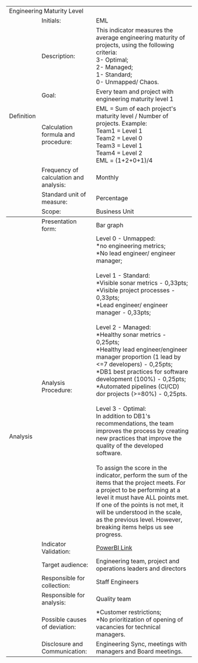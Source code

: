 <table class="tg">
  <tr>
    <td class="tg-9wq8 color-white analise" colspan="8">Engineering Maturity Level</td>
  </tr>
  <tr>
    <td class="tg-9wq8 definicao color-black" rowspan="8">Definition </td>
    <td class="tg-0pky">Initials:</td>
    <td class="tg-0pky">EML</td>
  </tr>
  <tr>
    <td class="tg-0pky">Description:</td>
    <td class="tg-0pky">This indicator measures the average engineering maturity of projects, using the following criteria:<br/>
    3- Optimal;<br/>
    2- Managed;<br/>
    1- Standard;<br/>
    0- Unmapped/ Chaos.</td>
  </tr>
  <tr>
    <td class="tg-0pky">Goal:</td>
    <td class="tg-0pky">Every team and project with engineering maturity level 1</td>
  </tr>
  <tr>
    <td class="tg-0pky">Calculation formula and procedure:</td>
    <td class="tg-0pky">EML = Sum of each project's maturity level / Number of projects. Example:<br/>
Team1 = Level 1 <br/>
Team2 = Level 0<br/>
Team3 = Level 1<br/>
Team4 = Level 2<br/>
EML = (1+2+0+1)/4</td>
  </tr>
  <tr>
    <td class="tg-0pky">Frequency of calculation and analysis:</td>
    <td class="tg-0pky">Monthly</td>
  </tr>
  <tr>
    <td class="tg-0pky">Standard unit of measure:</td>
    <td class="tg-0pky">Percentage</td>
  </tr>
  <tr>
    <td class="tg-0pky">Scope:</td>
    <td class="tg-0pky">Business Unit</td>
  </tr>
<tbody>
  <tr>
    <td class="tg-9wq8 analise color-black" rowspan="9">Analysis</td>
    <td class="tg-0pky">Presentation form:</td>
    <td class="tg-0pky">Bar graph</td>
  </tr>
  <tr>
    <td class="tg-0pky">Analysis Procedure:</td>
    <td class="tg-0pky">Level 0 - Unmapped:<br/>
*no engineering metrics; <br/>
*No lead engineer/ engineer manager; <br/><br/>
Level 1 - Standard: <br/>
*Visible sonar metrics - 0,33pts; <br/>
*Visible project processes - 0,33pts;<br/>
*Lead engineer/ engineer manager - 0,33pts;<br/><br/>
Level 2 - Managed: <br/>
*Healthy sonar metrics - 0,25pts;<br/>
*Healthy lead engineer/engineer manager proportion (1 lead by <=7 developers) - 0,25pts;<br/>
*DB1 best practices for software development (100%) - 0,25pts; <br/>
*Automated pipelines (CI/CD) dor projects (>=80%) - 0,25pts. <br/><br/>
Level 3 - Optimal: <br/>
In addition to DB1's recommendations, the team improves the process by creating new practices that improve the quality of the developed software.
<br/><br/>
To assign the score in the indicator, perform the sum of the items that the project meets. For a project to be performing at a level it must have ALL points met. If one of the points is not met, it will be understood in the scale, as the previous level. However, breaking items helps us see progress.
</td>
  </tr>
  <tr>
    <td class="tg-0pky">Indicator Validation:</td>
    <td class="tg-0pky"> 
     <a href="https://app.powerbi.com/groups/me/reports/6b4ba5d7-1fa9-4da6-ba39-79d305cd836b/ReportSectione4359b054498a2e62570">PowerBI Link</a></td>
  </tr>
  <tr>
    <td class="tg-0pky">Target audience:</td>
    <td class="tg-0pky">Engineering team, project and operations leaders and directors</td>
  </tr>
  <tr>
    <td class="tg-0pky">Responsible for collection:</td>
    <td class="tg-0pky">Staff Engineers</td>
  </tr>
  <tr>
    <td class="tg-0pky">Responsible for analysis:</td>
    <td class="tg-0pky">Quality team</td>
  </tr>
  <tr>
    <td class="tg-0pky">Possible causes of deviation:</td>
    <td class="tg-0pky">
    *Customer restrictions;<br/>
    *No prioritization of opening of vacancies for technical managers.</td>
  </tr>
  <tr>
    <td class="tg-0pky">Disclosure and Communication:</td>
    <td class="tg-0pky">Engineering Sync, meetings with managers and Board meetings.</td>
  </tr>
</table>